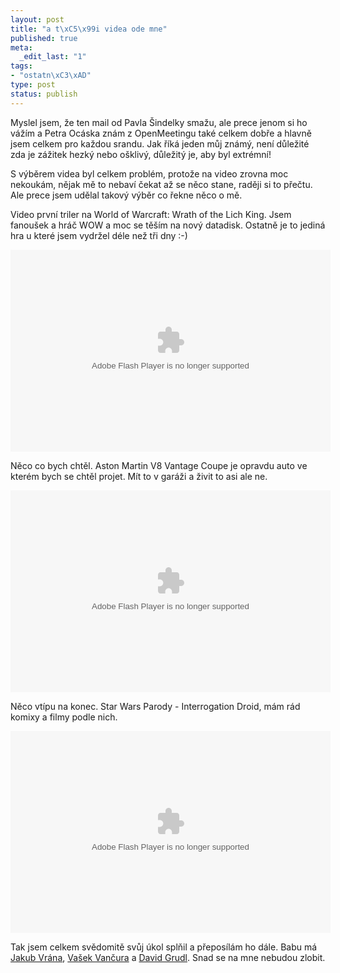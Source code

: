 ```yaml
--- 
layout: post
title: "a t\xC5\x99i videa ode mne"
published: true
meta: 
  _edit_last: "1"
tags: 
- "ostatn\xC3\xAD"
type: post
status: publish
---
```

Myslel jsem, že ten mail od Pavla Šindelky smažu, ale prece jenom si ho vážím a Petra Ocáska znám z OpenMeetingu také celkem dobře a hlavně jsem celkem pro každou srandu. Jak říká jeden můj známý, není důležité zda je zážitek hezký nebo ošklivý, důležitý je, aby byl extrémní!

S výběrem videa byl celkem problém, protože na video zrovna moc nekoukám, nějak mě to nebaví čekat až se něco stane, raději si to přečtu. Ale prece jsem udělal takový výběr co řekne něco o mě.

Video první triler na World of Warcraft: Wrath of the Lich King. Jsem fanoušek a hráč WOW a moc se těším na nový datadisk. Ostatně je to jediná hra u které jsem vydržel déle než tři dny :-)

<object classid="clsid:d27cdb6e-ae6d-11cf-96b8-444553540000" width="512" height="323" codebase="http://download.macromedia.com/pub/shockwave/cabs/flash/swflash.cab#version=6,0,40,0"><param name="allowFullScreen" value="true" /><param name="flashVars" value="id=3620124&amp;vid=910988&amp;lang=en-us&amp;intl=us&amp;thumbUrl=http%3A//us.i1.yimg.com/us.yimg.com/i/us/sch/cn/video08/910988_rndc47b5310_17.jpg&amp;embed=1" /><param name="src" value="http://d.yimg.com/static.video.yahoo.com/yep/YV_YEP.swf?ver=2.2.4" /><embed type="application/x-shockwave-flash" width="512" height="323" src="http://d.yimg.com/static.video.yahoo.com/yep/YV_YEP.swf?ver=2.2.4" flashvars="id=3620124&amp;vid=910988&amp;lang=en-us&amp;intl=us&amp;thumbUrl=http%3A//us.i1.yimg.com/us.yimg.com/i/us/sch/cn/video08/910988_rndc47b5310_17.jpg&amp;embed=1" allowfullscreen="true"></embed></object>

Něco co bych chtěl. Aston Martin V8 Vantage Coupe je opravdu auto ve kterém bych se chtěl projet. Mít to v garáži a živit to asi ale ne.

<object classid="clsid:d27cdb6e-ae6d-11cf-96b8-444553540000" width="512" height="323" codebase="http://download.macromedia.com/pub/shockwave/cabs/flash/swflash.cab#version=6,0,40,0"><param name="allowFullScreen" value="true" /><param name="flashVars" value="id=1583721&amp;vid=70223&amp;lang=en-us&amp;intl=us&amp;thumbUrl=http%3A//us.i1.yimg.com/us.yimg.com/i/us/sch/cn/v/v0/w205/70223_320_192.jpeg&amp;embed=1" /><param name="src" value="http://d.yimg.com/static.video.yahoo.com/yep/YV_YEP.swf?ver=2.2.4" /><embed type="application/x-shockwave-flash" width="512" height="323" src="http://d.yimg.com/static.video.yahoo.com/yep/YV_YEP.swf?ver=2.2.4" flashvars="id=1583721&amp;vid=70223&amp;lang=en-us&amp;intl=us&amp;thumbUrl=http%3A//us.i1.yimg.com/us.yimg.com/i/us/sch/cn/v/v0/w205/70223_320_192.jpeg&amp;embed=1" allowfullscreen="true"></embed></object>

Něco vtípu na konec. Star Wars Parody - Interrogation Droid, mám rád komixy a filmy podle nich.

<object classid="clsid:d27cdb6e-ae6d-11cf-96b8-444553540000" width="512" height="323" codebase="http://download.macromedia.com/pub/shockwave/cabs/flash/swflash.cab#version=6,0,40,0"><param name="allowFullScreen" value="true" /><param name="flashVars" value="id=7715826&amp;vid=2623260&amp;lang=en-us&amp;intl=us&amp;thumbUrl=http%3A//us.i1.yimg.com/us.yimg.com/i/us/sch/cn/video00/2623260_rnde0912fa9_18.jpg&amp;embed=1" /><param name="src" value="http://d.yimg.com/static.video.yahoo.com/yep/YV_YEP.swf?ver=2.2.4" /><embed type="application/x-shockwave-flash" width="512" height="323" src="http://d.yimg.com/static.video.yahoo.com/yep/YV_YEP.swf?ver=2.2.4" flashvars="id=7715826&amp;vid=2623260&amp;lang=en-us&amp;intl=us&amp;thumbUrl=http%3A//us.i1.yimg.com/us.yimg.com/i/us/sch/cn/video00/2623260_rnde0912fa9_18.jpg&amp;embed=1" allowfullscreen="true"></embed></object>

Tak jsem celkem svědomitě svůj úkol splňil a přeposílám ho dále. Babu má <a href="http://php.vrana.cz">Jakub Vrána</a>, <a href="http://vaclav.vancura.org/">Vašek Vančura</a> a <a href="http://www.latrine.cz/">David Grudl</a>. Snad se na mne nebudou zlobit.

